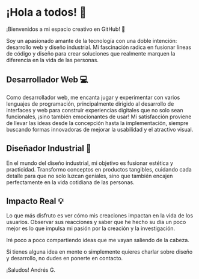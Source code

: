 # ¡Hola a todos! 👋

¡Bienvenidos a mi espacio creativo en GitHub! 🚀

Soy un apasionado amante de la tecnología con una doble intención: desarrollo web y diseño industrial. Mi fascinación radica en fusionar líneas de código y diseño para crear soluciones que realmente marquen la diferencia en la vida de las personas.

## Desarrollador Web 💻

Como desarrollador web, me encanta jugar y experimentar con varios lenguajes de programación, principalmente dirigido al desarrollo de interfaces y web para construir experiencias digitales que no solo sean funcionales, ¡sino también emocionantes de usar! Mi satisfacción proviene de llevar las ideas desde la concepción hasta la implementación, siempre buscando formas innovadoras de mejorar la usabilidad y el atractivo visual.

## Diseñador Industrial 🎨

En el mundo del diseño industrial, mi objetivo es fusionar estética y practicidad. Transformo conceptos en productos tangibles, cuidando cada detalle para que no solo luzcan geniales, sino que también encajen perfectamente en la vida cotidiana de las personas.

## Impacto Real 💡

Lo que más disfruto es ver cómo mis creaciones impactan en la vida de los usuarios. Observar sus reacciones y saber que he hecho su día un poco mejor es lo que impulsa mi pasión por la creación y la investigación.

Iré poco a poco compartiendo ideas que me vayan saliendo de la cabeza.

Si tienes alguna idea en mente o simplemente quieres charlar sobre diseño y desarrollo, no dudes en ponerte en contacto.

¡Saludos!
Andrés G.

